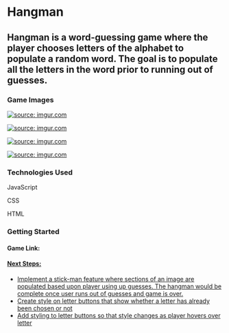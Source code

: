 <h1>Hangman</h1>
<h2>Hangman is a word-guessing game where the player chooses letters of the alphabet to populate a random word. The goal is to populate all the letters in the word prior to running out of guesses.</h2>

<h3>Game Images</h3>
  <p><a href="https://i.imgur.com/RIrn9h7.png"><img src="https://i.imgur.com/RIrn9h7.png" title="source: imgur.com" /></a></p>
  <p><a href="https://i.imgur.com/f98YwT9.png"><img src="https://i.imgur.com/f98YwT9.png" title="source: imgur.com" /></a></p>
  <p><a href="https://i.imgur.com/3SjAXE6.png"><img src="https://i.imgur.com/3SjAXE6.png" title="source: imgur.com" /></a></p>
  <p><a href="https://i.imgur.com/wQwHdV0.png"><img src="https://i.imgur.com/wQwHdV0.png" title="source: imgur.com" /></a></p>

<h3>Technologies Used</h3>
<p>JavaScript</p>
<p>CSS</p>
<p>HTML</p>

<h3>Getting Started</h3>
<h4>Game Link: <a href="https://smkelly1691.github.io/hangman/"></h4>

<h4>Next Steps:</h4>
  <ul>
    <li>Implement a stick-man feature where sections of an image are populated based upon player using up guesses. The hangman would be complete once user runs out of guesses and game is over.</li>
    <li>Create style on letter buttons that show whether a letter has already been chosen or not</li>
    <li>Add styling to letter buttons so that style changes as player hovers over letter</li>
  </ul>
